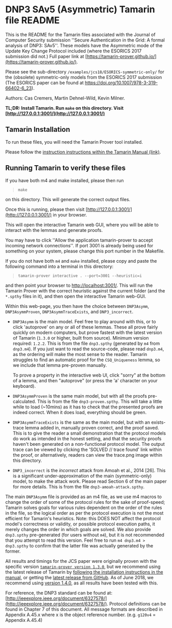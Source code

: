 DNP3 SAv5 (Asymmetric) Tamarin file README
==========================================

This is the README for the Tamarin files associated with the Journal of Computer Security submission 
''Secure Authentication in the Grid: A formal analysis of DNP3: SAv5''.
These models have the Asymmetric mode of the Update Key Change Protocol included (where the ESORICS
2017 submission did not.) Full paper link at [https://tamarin-prover.github.io/](https://tamarin-prover.github.io/).

Please see the sub-directory `/examples/jcs18/ESORICS-symmetric-only/` for the (obsolete) symmetric-only models from the ESORICS 2017 submission (The ESORICS paper can be found at https://doi.org/10.1007/978-3-319-66402-6_23).

Authors: Cas Cremers, Martin Dehnel-Wild, Kevin Milner.

**TL;DR: Install Tamarin. Run `make` on this directory. Visit [http://127.0.0.1:3001/](http://127.0.0.1:3001/)**


Tamarin Installation
--------------------

To run these files, you will need the Tamarin Prover tool installed.

Please follow the [instruction instructions within the Tamarin Manual (link)](https://tamarin-prover.github.io/manual/master/book/002_installation.html).



Running Tamarin to verify these files
-------------------------------------

If you have both m4 and make installed, please then run

>     make

on this directory. This will generate the correct output files.

Once this is running, please then visit [http://127.0.0.1:3001/](http://127.0.0.1:3001/) in your browser.

This will open the interactive Tamarin web GUI, where you will be able to interact with the lemmas and generate proofs.


You may have to click ''Allow the application tamarin-prover to accept incoming network connections''.
If port 3001 is already being used for something on your system, please change this port number in the Makefile.

If you do not have both `m4` and `make` installed, please copy and paste the following command into a terminal in this directory:

>     tamarin-prover interactive . --port=3001 --heuristic=i

and then point your browser to [http://localhost:3001/](http://localhost:3001/).
This will run the Tamarin Prover with the correct heuristic against the current folder (and the `*.spthy` files in it), and then open the interactive Tamarin web-GUI.

Within this web-page, you then have the choice between `DNP3Asymm`,
`DNP3AsymmProven`, `DNP3AsymmTraceExists`, and `DNP3_incorrect`.

- `DNP3Asymm` is the main model. Feel free to play around with this, or to click
  'autoprove' on any or all of these lemmas. These all prove fairly
  quickly on modern computers, but prove fastest with the latest version of
  Tamarin (`1.3.0` or higher, built from source). Minimum version required: `1.2.2`. This is
  from the file `dnp3.spthy` (generated by `m4` from `dnp3.m4`). If you just want
  to read the source-code, please read `dnp3.m4`, as the ordering will make the
  most sense to the reader. Tamarin struggles to find an automatic proof for
  the `CSQ_Uniqueness` lemma, so we include that lemma pre-proven manually.

  To prove a property in the interactive web UI, click "sorry" at the bottom
  of a lemma, and then "autoprove" (or press the 'a' character on your keyboard).

- `DNP3AsymmProven` is the same main model, but with all the proofs pre-
  calculated. This is from the file `dnp3-proven.spthy`. This will take a
  little while to load (~10mins) as it has to check that the presented proofs
  are indeed correct. When it does load, everything should be green.

- `DNP3AsymmTraceExists` is the same as the main model, but with an exists-trace
  lemma added in, manually proven correct, and the proof saved. This is to give
  the reader a small demonstration that the protocol models do work as intended
  in the honest setting, and that the security proofs haven't been generated on
  a non-functional protocol model. The output trace can be viewed by clicking
  the 'SOLVED // trace found' link within the proof, or alternatively, readers
  can view the trace.png image within this directory.

- `DNP3_incorrect` is the *incorrect* attack from Amoah et al., 2014 [26]. This is a
  significant under-approximation of the main (symmetric-only) model, to make
  the attack work. Please read Section 6 of the main paper for more details.
  This is from the file `dnp3-amoah-attack.spthy`.


The main `DNP3Asymm` file is provided as an m4 file, as we use m4 macros to change
the order of some of the protocol rules for the sake of proof-speed; Tamarin
solves goals for various rules dependent on the order of the rules in the file,
so the logical order as per the protocol execution is not the most efficient for
Tamarin's heuristics. Note: this DOES NOT affect the protocol model's
correctness or validity, or possible protocol execution paths, it merely changes
the order in which goals are solved. We also provide `dnp3.spthy` pre-generated
(for users without `m4`), but it is not recommended that you attempt to read this
version. Feel free to run `m4 dnp3.m4 > dnp3.spthy` to confirm that the latter
file was actually generated by the former.


All results and timings for the JCS paper were originally proven with the specific version [`tamarin-prover version 1.3.0`](https://github.com/tamarin-prover/tamarin-prover/tree/8e823691ad3325bce8921617b013735523d74557), but we recommend using the latest release of Tamarin by [following the installation instructions in the manual](https://tamarin-prover.github.io/manual/master/book/002_installation.html), or getting the [latest release from GitHub](https://github.com/tamarin-prover/tamarin-prover/releases). As of June 2018, we recommend using [version 1.4.0](https://github.com/tamarin-prover/tamarin-prover/releases/tag/1.4.0), as all results have been tested with this.



For reference, the DNP3 standard can be found at: [http://ieeexplore.ieee.org/document/6327578/](http://ieeexplore.ieee.org/document/6327578/).
Protocol definitions can be found in Chapter 7 of this document.
All message formats are described in Appendix A.45.x where x is the
object reference number. (e.g. `g120v4` = Appendix A.45.4)
